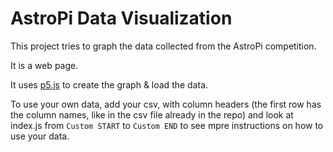 # AstroPi Data Visualization

This project tries to graph the data collected from the AstroPi competition.

It is a web page.

It uses [p5.js](https://p5js.org) to create the graph & load the data.

To use your own data, add your csv, with column headers (the first row has the column names, like in the csv file already in the repo) and look at index.js from `Custom START` to `Custom END` to see mpre instructions on how to use your data.